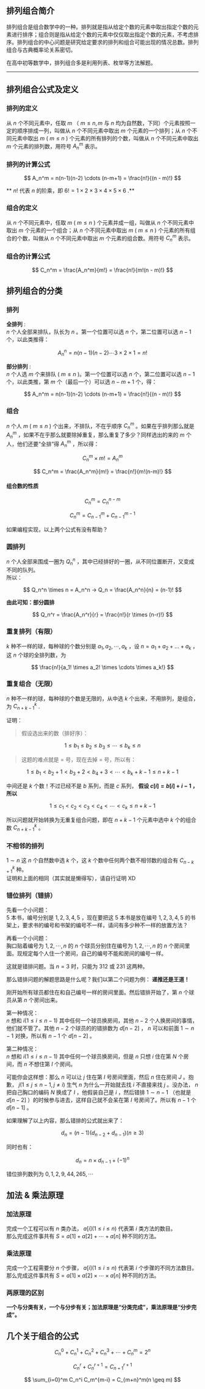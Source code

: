 ## 排列组合简介

排列组合是组合数学中的一种。排列就是指从给定个数的元素中取出指定个数的元素进行排序；组合则是指从给定个数的元素中仅仅取出指定个数的元素，不考虑排序。排列组合的中心问题是研究给定要求的排列和组合可能出现的情况总数。排列组合与古典概率论关系密切。

在高中初等数学中，排列组合多是利用列表、枚举等方法解题。

* * *

## 排列组合公式及定义

### 排列的定义

从 $n$ 个不同元素中，任取 $m$ （ $m≤n,m$ 与 $n$ 均为自然数，下同）个元素按照一定的顺序排成一列，叫做从 $n$ 个不同元素中取出 $m$ 个元素的一个排列；从 $n$ 个不同元素中取出 $m$ ( $m≤n$ ) 个元素的所有排列的个数，叫做从 $n$ 个不同元素中取出 $m$ 个元素的排列数，用符号 $A_n^m$ 表示。

### 排列的计算公式

$$
A_n^m = n(n-1)(n-2) \cdots (n-m+1) = \frac{n!}{(n - m)!}
$$

 ** $n!$ 代表 $n$ 的阶乘，即 $6! = 1 \times 2 \times 3 \times 4 \times 5 \times 6$ .** 

### 组合的定义

从 $n$ 个不同元素中，任取 $m$ ( $m≤n$ ) 个元素并成一组，叫做从 $n$ 个不同元素中取出 $m$ 个元素的一个组合；从 $n$ 个不同元素中取出 $m$ ( $m≤n$ ) 个元素的所有组合的个数，叫做从 $n$ 个不同元素中取出 $m$ 个元素的组合数。用符号 $C_n^m$ 表示。

### 组合的计算公式

$$
C_n^m = \frac{A_n^m}{m!} = \frac{n!}{m!(n - m)!}
$$

## 排列组合的分类

### 排列

 **全排列** :  
 $n$ 个人全部来排队，队长为 $n$ 。第一个位置可以选 $n$ 个，第二位置可以选 $n-1$ 个，以此类推得：

$$
A_n^n = n(n-1)(n-2) \cdots 3 × 2 × 1 = n!
$$

 **部分排列** :  
 $n$ 个人选 $m$ 个来排队 ( $m \le n$ )。第一个位置可以选 $n$ 个，第二位置可以选 $n-1$ 个，以此类推，第 $m$ 个（最后一个）可以选 $n-m+1$ 个，得：

$$
A_n^m = n(n-1)(n-2) \cdots (n-m+1) = \frac{n!}{(n - m)!}
$$

### 组合

 $n$ 个人 $m$ ( $m \le n$ ) 个出来，不排队，不在乎顺序 $C_n^m$ 。如果在乎排列那么就是 $A_n^m$ ，如果不在乎那么就要除掉重复，那么重复了多少？同样选出的来的 $m$ 个人，他们还要“全排”得 $A_n^m$ ，所以得：

$$
C_n^m \times m! = A_n^m
$$

$$
C_n^m = \frac{A_n^m}{m!} = \frac{n!}{m!(n-m)!}
$$

#### 组合数的性质

$$
C_n^m = C_{n}^{n-m}
$$

$$
C_n^m = C_{n-1}^{m} + C_{n-1}^{m-1}
$$

如果编程实现，以上两个公式有没有帮助？

### 圆排列

 $n$ 个人全部来围成一圈为 $Q_n^n$ ，其中已经排好的一圈，从不同位置断开，又变成不同的队列。  
所以：

$$
Q_n^n \times n = A_n^n → Q_n = \frac{A_n^n}{n} = (n-1)!
$$

 **由此可知：部分圆排** 

$$
Q_n^r = \frac{A_n^r}{r} = \frac{n!}{r \times (n-r)!}
$$

### 重复排列（有限）

 $k$ 种不一样的球，每种球的个数分别是 $a_1,a_2,\cdots,a_k$ ，设 $n=a_1+a_2+…+a_k$ ，这 $n$ 个球的全排列数，为

$$
\frac{n!}{a_1! \times a_2! \times \cdots \times a_k!}
$$

### 重复组合（无限）

 $n$ 种不一样的球，每种球的个数是无限的，从中选 $k$ 个出来，不用排列，是组合，为 $C_{n+k-1}^{k}$ .

证明：

> 假设选出来的数（排好序）：

$$
1 \le b_1 \le b_2 \le b_3 \le \cdots \le b_k \le n
$$

> 这题的难点就是 $=$ 号，现在去掉 $=$ 号，所以有：

$$
1 \le b_1 < b_2+1 < b_3+2 < b_4+3 < \cdots < b_k+k-1 \le n+k-1
$$

中间还是 $k$ 个数！不过已经不是 $b$ 系列，而是 $c$ 系列， **假设 $c[i]=b[i]+i-1$ ，所以** 

$$
1 \le c_1 < c_2 < c_3 < c_4 < \cdots < c_k \le n+k-1
$$

所以问题就开始转换为无重复组合问题，即在 $n+k-1$ 个元素中选中 $k$ 个的组合数 $C_{n+k-1}^{k}$ 。

### 不相邻的排列

 $1 \sim n$ 这 $n$ 个自然数中选 $k$ 个，这 $k$ 个数中任何两个数不相邻数的组合有 $C_{n-k+1}^{k}$ 种。  
证明和上面的相同（其实就是懒得写），请自行证明 XD

### 错位排列（错排）

先看一个小问题：  
 $5$ 本书，编号分别是 $1,2,3,4,5$ ，现在要把这 5 本书是放在编号 $1,2,3,4,5$ 的书架上，要求书的编号和书架的编号不一样，请问有多少种不一样的放置方法？

再看一个小问题：  
胸口贴着编号为 $1,2,\cdots,n$ 的 $n$ 个球员分别住在编号为 $1,2,\cdots,n$ 的 $n$ 个房间里面。现规定每个人住一个房间，自己的编号不能和房间的编号一样。

这就是错排问题。当 $n=3$ 时，只能为 312 或 231 这两种。

那么错排问题的解题思路是什么呢？我们以第二个问题为例： **递推还是王道！** 

刚开始所有球员都住在和自己编号一样的房间里面。然后错排开始了，第 $n$ 个球员从第 $n$ 个房间出来。

第一种情况：  
 $n$ 想和 $i(1 \le i \le n-1)$ 其中任何一个球员换房间，其他 $n-2$ 个人换房间的事情，他们就不管了。其他 $n-2$ 个球员的的错排数为 $d[n-2]$ ， $n$ 可以和前面 $1 \sim n-1$ 对换，所以有 $n-1$ 个 $d[n-2]$ 。

第二种情况：  
 $n$ 想和 $i(1 \le i \le n-1)$ 其中任何一个球员换房间，但是 $n$ 只想 $i$ 住在第 $N$ 个房间，而 $n$ 不想住第 $I$ 个房间。

可能你会这样想：那么 $n$ 可以让 $j$ 住在第 $I$ 号房间里面，然后 $n$ 住在房间 $J$ 。抱歉， $j(1 \le j \le n-1,j\neq i)$ 生气 $n$ 为什么一开始就去找 $i$ 不直接来找 $j$ 。没办法， $n$ 把自己胸口的编码 $N$ 换成了 $I$ ，他假装自己是 $i$ ，然后错排 $1 \sim n-1$ （也就是 $d[n-2]$ ）的时候参与进去，这样自己就不会呆在第 $I$ 号房间了。所以有 $n-1$ 个 $d[n-1]$ 。

如果理解了以上内容，那么错排的公式就出来了：

$$
d_n = (n-1)(d_{n-2} + d_{n-1}) (n\geq 3)
$$

同时也有：

$$
d_n = n \times d_{n-1} + (-1)^n
$$

错位排列数列为 $0,1,2,9,44,265,\cdots$ 

## 加法 & 乘法原理

### 加法原理

完成一个工程可以有 $n$ 类办法， $a[i](1 \le i \le n)$ 代表第 $i$ 类方法的数目。  
那么完成这件事共有 $S=a[1]+a[2]+\cdots +a[n]$ 种不同的方法。

### 乘法原理

完成一个工程需要分 $n$ 个步骤， $a[i](1 \le i \le n)$ 代表第 $i$ 个步骤的不同方法数目。  
那么完成这件事共有 $S = a[1] \times a[2] \times \cdots \times a[n]$ 种不同的方法。

### 两原理的区别

 **一个与分类有关，一个与分步有关；加法原理是“分类完成”，乘法原理是“分步完成”。** 

## 几个关于组合的公式

$$
C_n^0 + C_n^1 + C_n^2 + C_n^3 + \cdots + C_n^m = 2^n
$$

$$
C_n^r + C_n^{r+1} = C_{n+1}^{r+1}
$$

$$
\sum_{i=0}^m C_n^i C_m^{m-i} = C_{m+n}^m(n \geq m)
$$
